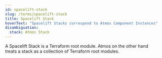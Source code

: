 ```yaml
---
id: spacelift-stack
slug: /terms/spacelift-stack
title: Spacelift Stack
hoverText: "Spacelift Stacks correspond to Atmos Component Instances"
disambiguation:
  stack: Atmos Stack
---
```

A Spacelift Stack is a Terraform root module. Atmos on the other hand treats a stack as a collection of Terraform root modules.

